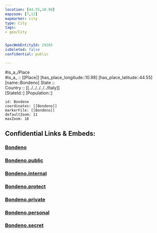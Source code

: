 ```yaml
---
location: [44.55,10.98] 
mapzoom: [7,12] 
mapmarker: city 
type: City
tags:
- geo/City


SpocWebEntityId: 29265
isDeleted: false
confidential: public

---
```

#is_a_/Place  
#is_a_ :: [[Place]] 
[has_place_longitude::10.98] 
[has_place_latitude::44.55] 
[name::Bondeno] 
State ::  
Country :: [[../../../../../Italy]]  
[StateId::] 
[Population::] 



```leaflet
id: Bondeno
coordinates: [[Bondeno]] 
markerFile: [[Bondeno]] 
defaultZoom: 11 
maxZoom: 18
```


## Confidential Links & Embeds: 

### [Bondeno](/_Standards/Earth/Continent/Europe/Europe~South/Italy/regions~Italy/Emilia-Romagna/Modena.Province/City/Bondeno.md) 

### [Bondeno.public](/_public/Earth/Continent/Europe/Europe~South/Italy/regions~Italy/Emilia-Romagna/Modena.Province/City/Bondeno.public.md) 

### [Bondeno.internal](/_internal/Earth/Continent/Europe/Europe~South/Italy/regions~Italy/Emilia-Romagna/Modena.Province/City/Bondeno.internal.md) 

### [Bondeno.protect](/_protect/Earth/Continent/Europe/Europe~South/Italy/regions~Italy/Emilia-Romagna/Modena.Province/City/Bondeno.protect.md) 

### [Bondeno.private](/_private/Earth/Continent/Europe/Europe~South/Italy/regions~Italy/Emilia-Romagna/Modena.Province/City/Bondeno.private.md) 

### [Bondeno.personal](/_personal/Earth/Continent/Europe/Europe~South/Italy/regions~Italy/Emilia-Romagna/Modena.Province/City/Bondeno.personal.md) 

### [Bondeno.secret](/_secret/Earth/Continent/Europe/Europe~South/Italy/regions~Italy/Emilia-Romagna/Modena.Province/City/Bondeno.secret.md)

